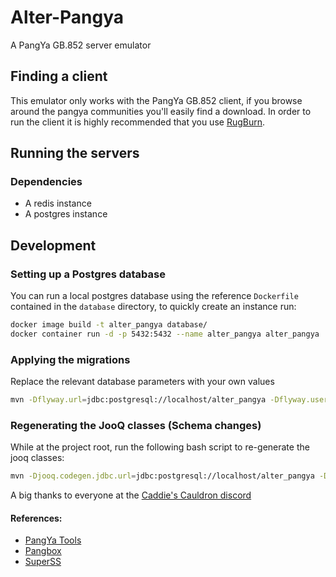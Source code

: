 # Alter-Pangya

A PangYa GB.852 server emulator

## Finding a client

This emulator only works with the PangYa GB.852 client, if you browse around the pangya communities you'll easily find a download.
In order to run the client it is highly recommended that you use [RugBurn](https://github.com/pangbox/rugburn).

## Running the servers

### Dependencies

* A redis instance
* A postgres instance

## Development

### Setting up a Postgres database
You can run a local postgres database using the reference `Dockerfile` contained in the `database` directory, to quickly create an instance run:
```bash
docker image build -t alter_pangya database/
docker container run -d -p 5432:5432 --name alter_pangya alter_pangya
```

### Applying the migrations
Replace the relevant database parameters with your own values

```bash
mvn -Dflyway.url=jdbc:postgresql://localhost/alter_pangya -Dflyway.user=alter_pangya -Dflyway.password=alter_pangya -Dflyway.locations=filesystem:database/migrations org.flywaydb:flyway-maven-plugin:migrate --non-recursive
```

### Regenerating the JooQ classes (Schema changes)

While at the project root, run the following bash script to re-generate the jooq classes:

```bash
mvn -Djooq.codegen.jdbc.url=jdbc:postgresql://localhost/alter_pangya -Djooq.codegen.jdbc.user=alter_pangya -Djooq.codegen.jdbc.password=alter_pangya org.jooq:jooq-codegen-maven:generate --non-recursive
```

A big thanks to everyone at the [Caddie's Cauldron discord](https://discord.gg/HwDTssf)

#### References:

* [PangYa Tools](https://github.com/pangyatools)
* [Pangbox](https://github.com/pangbox/)
* [SuperSS](https://github.com/Acrisio-Filho/SuperSS-Dev)